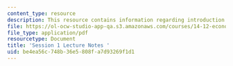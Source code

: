 ```yaml
---
content_type: resource
description: This resource contains information regarding introduction.
file: https://ol-ocw-studio-app-qa.s3.amazonaws.com/courses/14-12-economic-applications-of-game-theory-fall-2012/be4ea56c748b36e5808fa7d93269f1d1_MIT14_12F12_chap1_intro.pdf
file_type: application/pdf
resourcetype: Document
title: 'Session 1 Lecture Notes '
uid: be4ea56c-748b-36e5-808f-a7d93269f1d1
---
```

